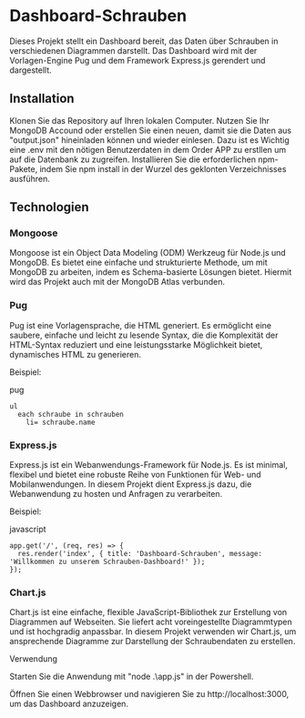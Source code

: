 # Dashboard-Schrauben

Dieses Projekt stellt ein Dashboard bereit, das Daten über Schrauben in verschiedenen Diagrammen darstellt. Das Dashboard wird mit der Vorlagen-Engine Pug und dem Framework Express.js gerendert und dargestellt.

## Installation

Klonen Sie das Repository auf Ihren lokalen Computer.
Nutzen Sie Ihr MongoDB Accound oder erstellen Sie einen neuen, damit sie die Daten aus "output.json" hineinladen können und wieder einlesen. Dazu ist es Wichtig eine .env mit den nötigen Benutzerdaten in dem Order APP zu erstllen um auf die Datenbank zu zugreifen.
Installieren Sie die erforderlichen npm-Pakete, indem Sie npm install in der Wurzel des geklonten Verzeichnisses ausführen.

## Technologien

### Mongoose

Mongoose ist ein Object Data Modeling (ODM) Werkzeug für Node.js und MongoDB. Es bietet eine einfache und strukturierte Methode, um mit MongoDB zu arbeiten, indem es Schema-basierte Lösungen bietet.
Hiermit wird das Projekt auch mit der MongoDB Atlas verbunden.

### Pug

Pug ist eine Vorlagensprache, die HTML generiert. Es ermöglicht eine saubere, einfache und leicht zu lesende Syntax, die die Komplexität der HTML-Syntax reduziert und eine leistungsstarke Möglichkeit bietet, dynamisches HTML zu generieren.

Beispiel:

pug

``` 
ul
  each schraube in schrauben
    li= schraube.name 
```


### Express.js

Express.js ist ein Webanwendungs-Framework für Node.js. Es ist minimal, flexibel und bietet eine robuste Reihe von Funktionen für Web- und Mobilanwendungen. In diesem Projekt dient Express.js dazu, die Webanwendung zu hosten und Anfragen zu verarbeiten.

Beispiel:

javascript
``` 
app.get('/', (req, res) => {
  res.render('index', { title: 'Dashboard-Schrauben', message: 'Willkommen zu unserem Schrauben-Dashboard!' });
}); 
```


### Chart.js

Chart.js ist eine einfache, flexible JavaScript-Bibliothek zur Erstellung von Diagrammen auf Webseiten. Sie liefert acht voreingestellte Diagrammtypen und ist hochgradig anpassbar. In diesem Projekt verwenden wir Chart.js, um ansprechende Diagramme zur Darstellung der Schraubendaten zu erstellen.

Verwendung

Starten Sie die Anwendung mit "node .\app.js" in der Powershell.

Öffnen Sie einen Webbrowser und navigieren Sie zu http://localhost:3000, um das Dashboard anzuzeigen.

